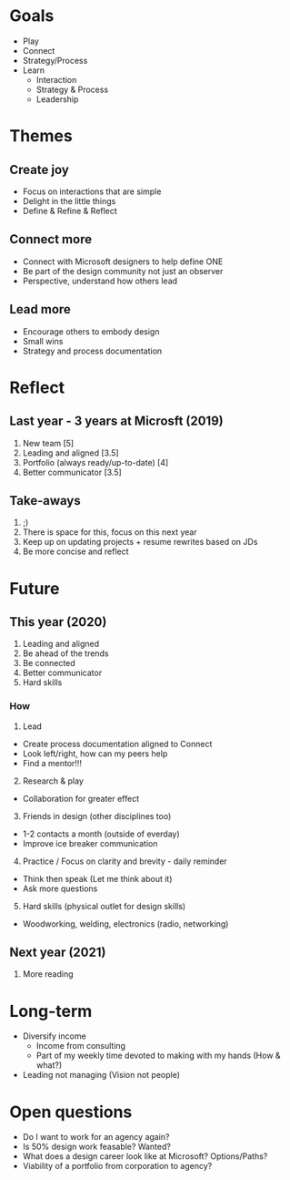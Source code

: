 # Goals
- Play
- Connect
- Strategy/Process
- Learn
  - Interaction
  - Strategy & Process
  - Leadership


# Themes
## Create joy
- Focus on interactions that are simple
- Delight in the little things
- Define & Refine & Reflect

## Connect more
- Connect with Microsoft designers to help define ONE
- Be part of the design community not just an observer
- Perspective, understand how others lead

## Lead more
- Encourage others to embody design
- Small wins
- Strategy and process documentation


# Reflect
## Last year - 3 years at Microsft (2019)
1. New team [5]
2. Leading and aligned [3.5]
3. Portfolio (always ready/up-to-date) [4]
4. Better communicator [3.5]

## Take-aways
1. ;)
2. There is space for this, focus on this next year
3. Keep up on updating projects + resume rewrites based on JDs
4. Be more concise and reflect


# Future
## This year (2020)
1. Leading and aligned
2. Be ahead of the trends
3. Be connected
4. Better communicator
5. Hard skills

### How
1. Lead
  - Create process documentation aligned to Connect
  - Look left/right, how can my peers help
  - Find a mentor!!!
2. Research & play
  - Collaboration for greater effect
3. Friends in design (other disciplines too)
  - 1-2 contacts a month (outside of everday)
  - Improve ice breaker communication
4. Practice / Focus on clarity and brevity - daily reminder
  - Think then speak (Let me think about it)
  - Ask more questions
5. Hard skills (physical outlet for design skills)
  - Woodworking, welding, electronics (radio, networking)

## Next year (2021)
1. More reading


# Long-term
- Diversify income
  - Income from consulting
  - Part of my weekly time devoted to making with my hands (How & what?)
- Leading not managing (Vision not people)

# Open questions
- Do I want to work for an agency again?
- Is 50% design work feasable? Wanted?
- What does a design career look like at Microsoft? Options/Paths?
- Viability of a portfolio from corporation to agency?